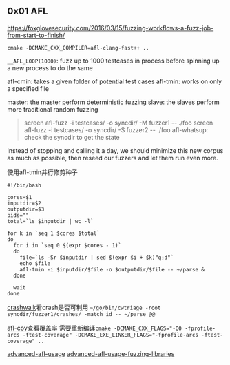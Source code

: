## 0x01 AFL

https://foxglovesecurity.com/2016/03/15/fuzzing-workflows-a-fuzz-job-from-start-to-finish/

`cmake -DCMAKE_CXX_COMPILER=afl-clang-fast++ ..`

 `__AFL_LOOP(1000)`: fuzz up to 1000 testcases in process before spinning up a new process to do the same

afl-cmin: takes a given folder of potential test cases
afl-tmin: works on only a specified file

master: the master perform deterministic fuzzing 
slave: the slaves perform more traditional random fuzzing
> screen afl-fuzz -i testcases/ -o syncdir/ -M fuzzer1 -- ./foo
> screen afl-fuzz -i testcases/ -o syncdir/ -S fuzzer2 -- ./foo
afl-whatsup: check the syncdir to get the state

Instead of stopping and calling it a day, we should minimize this new corpus as much as possible, then reseed our fuzzers and let them run even more.

使用afl-tmin并行修剪种子
```shell
#!/bin/bash

cores=$1
inputdir=$2
outputdir=$3
pids=""
total=`ls $inputdir | wc -l`

for k in `seq 1 $cores $total`
do
  for i in `seq 0 $(expr $cores - 1)`
  do
    file=`ls -Sr $inputdir | sed $(expr $i + $k)"q;d"`
    echo $file
    afl-tmin -i $inputdir/$file -o $outputdir/$file -- ~/parse &
  done

  wait
done
```

[crashwalk](https://github.com/bnagy/crashwalk)看crash是否可利用
`~/go/bin/cwtriage -root syncdir/fuzzer1/crashes/ -match id -- ~/parse @@`

[afl-cov](https://github.com/mrash/afl-cov)查看覆盖率
需要重新编译`cmake -DCMAKE_CXX_FLAGS="-O0 -fprofile-arcs -ftest-coverage" -DCMAKE_EXE_LINKER_FLAGS="-fprofile-arcs -ftest-coverage" ..`

[advanced-afl-usage](https://volatileminds.net/2015/07/01/advanced-afl-usage.html)
[advanced-afl-usage-fuzzing-libraries](https://volatileminds.net/2015/08/05/advanced-afl-usage-fuzzing-libraries.html)

